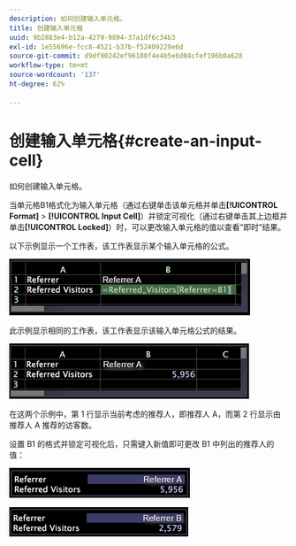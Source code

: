 ```yaml
---
description: 如何创建输入单元格。
title: 创建输入单元格
uuid: 9b2883e4-b12a-4279-9894-37a1df6c34b3
exl-id: 1e55696e-fcc8-4521-b37b-f52409229e6d
source-git-commit: d9df90242ef96188f4e4b5e6d04cfef196b0a628
workflow-type: tm+mt
source-wordcount: '137'
ht-degree: 62%

---
```


# 创建输入单元格{#create-an-input-cell}

如何创建输入单元格。

当单元格B1格式化为输入单元格（通过右键单击该单元格并单击&#x200B;**[!UICONTROL Format]** > **[!UICONTROL Input Cell]**）并锁定可视化（通过右键单击其上边框并单击&#x200B;**[!UICONTROL Locked]**）时，可以更改输入单元格的值以查看“即时”结果。

以下示例显示一个工作表，该工作表显示某个输入单元格的公式。

![](assets/vis_Worksheet_InputCell_formula.png)

此示例显示相同的工作表，该工作表显示该输入单元格公式的结果。

![](assets/vis_Worksheet_InputCell.png)

在这两个示例中，第 1 行显示当前考虑的推荐人，即推荐人 A，而第 2 行显示由推荐人 A 推荐的访客数。

设置 B1 的格式并锁定可视化后，只需键入新值即可更改 B1 中列出的推荐人的值：

![](assets/vis_Worksheet_InputCell_locked.png)

![](assets/vis_Worksheet_InputCell_locked_changed.png)
